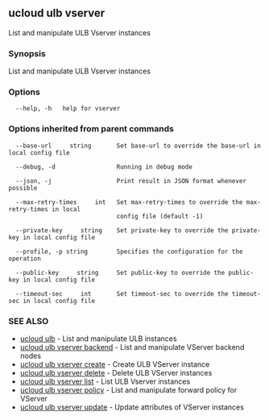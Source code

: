 ## ucloud ulb vserver

List and manipulate ULB Vserver instances

### Synopsis

List and manipulate ULB Vserver instances

### Options

```
  --help, -h   help for vserver 

```

### Options inherited from parent commands

```
  --base-url     string       Set base-url to override the base-url in local config file 

  --debug, -d                 Running in debug mode 

  --json, -j                  Print result in JSON format whenever possible 

  --max-retry-times     int   Set max-retry-times to override the max-retry-times in local
                              config file (default -1) 

  --private-key     string    Set private-key to override the private-key in local config file 

  --profile, -p string        Specifies the configuration for the operation 

  --public-key     string     Set public-key to override the public-key in local config file 

  --timeout-sec     int       Set timeout-sec to override the timeout-sec in local config file 

```

### SEE ALSO

* [ucloud ulb](cli/cmd/ucloud/ulb)	 - List and manipulate ULB instances
* [ucloud ulb vserver backend](cli/cmd/ucloud/ulb/vserver/backend)	 - List and manipulate VServer backend nodes
* [ucloud ulb vserver create](cli/cmd/ucloud/ulb/vserver/create)	 - Create ULB VServer instance
* [ucloud ulb vserver delete](cli/cmd/ucloud/ulb/vserver/delete)	 - Delete ULB VServer instances
* [ucloud ulb vserver list](cli/cmd/ucloud/ulb/vserver/list)	 - List ULB Vserver instances
* [ucloud ulb vserver policy](cli/cmd/ucloud/ulb/vserver/policy)	 - List and manipulate forward policy for VServer
* [ucloud ulb vserver update](cli/cmd/ucloud/ulb/vserver/update)	 - Update attributes of VServer instances

